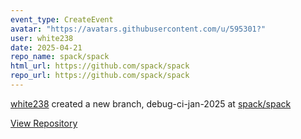 ```yaml
---
event_type: CreateEvent
avatar: "https://avatars.githubusercontent.com/u/595301?"
user: white238
date: 2025-04-21
repo_name: spack/spack
html_url: https://github.com/spack/spack
repo_url: https://github.com/spack/spack
---
```


<a href='https://github.com/white238' target='_blank'>white238</a> created a new branch, debug-ci-jan-2025 at <a href='https://github.com/spack/spack' target='_blank'>spack/spack</a>

<a href='https://github.com/spack/spack' target='_blank'>View Repository</a>